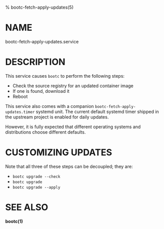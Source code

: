 % bootc-fetch-apply-updates(5)

# NAME

bootc-fetch-apply-updates.service

# DESCRIPTION

This service causes `bootc` to perform the following steps:

- Check the source registry for an updated container image
- If one is found, download it
- Reboot

This service also comes with a companion `bootc-fetch-apply-updates.timer`
systemd unit.  The current default systemd timer shipped in the upstream
project is enabled for daily updates.

However, it is fully expected that different operating systems
and distributions choose different defaults.

# CUSTOMIZING UPDATES

Note that all three of these steps can be decoupled; they
are:

- `bootc upgrade --check`
- `bootc upgrade`
- `bootc upgrade --apply`

# SEE ALSO

**bootc(1)**